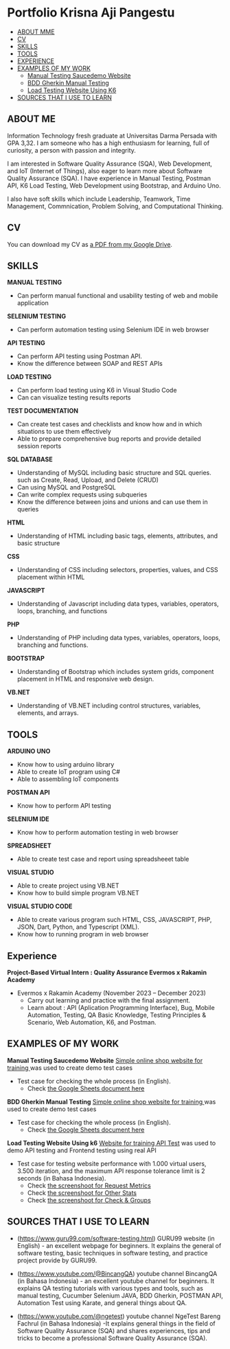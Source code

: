 # Portfolio Krisna Aji Pangestu
- [ABOUT MME](#about-me)
- [CV](#cv)
- [SKILLS](#skills)
- [TOOLS](#tools)
- [EXPERIENCE](#experience)
- [EXAMPLES OF MY WORK](#examples-of-my-work)
  * [Manual Testing Saucedemo Website](#manual-testing-saucedemo-website)
  * [BDD Gherkin Manual Testing](#bdd-gherkin-manual-testing)
  * [Load Testing Website Using K6](#load-testing-website-using-k6)
- [SOURCES THAT I USE TO LEARN](#sources-that-i-use-to-learn)

## ABOUT ME

Information Technology fresh graduate at Universitas Darma Persada with GPA 3,32. I am someone who has a high enthusiasm for learning, full of curiosity, a person with passion and integrity. 

I am interested in Software Quality Assurance (SQA), Web Development, and IoT (Internet of Things), also eager to learn more about Software Quality Assurance (SQA). I have experience in Manual Testing, Postman API, K6 Load Testing, Web Development using Bootstrap, and Arduino Uno. 

I also have soft skills which include Leadership, Teamwork, Time Management, Commnication, Problem Solving, and Computational Thinking.

## CV
You can download my CV as [a PDF from my Google Drive](https://drive.google.com/file/d/1V24M7Npi3h_1JTRRGX0Ub4HR-N2E9IjO/view?usp=sharing).

## SKILLS

__MANUAL TESTING__
  * Can perform manual functional and usability testing of web and mobile application
  
__SELENIUM TESTING__
  * Can perform automation testing using Selenium IDE in web browser
  
__API TESTING__
  * Can perform API testing using Postman API.
  * Know the difference between SOAP and REST APIs
    
__LOAD TESTING__
  * Can perform load testing using K6 in Visual Studio Code
  * Can can visualize testing results reports

__TEST DOCUMENTATION__
  * Can create test cases and checklists and know how and in which situations to use them effectively
  * Able to prepare comprehensive bug reports and provide detailed session reports
    
__SQL DATABASE__
  * Understanding of MySQL including basic structure and SQL queries. such as Create, Read, Upload, and Delete (CRUD)
  * Can using MySQL and PostgreSQL
  * Can write complex requests using subqueries
  * Know the difference between joins and unions and can use them in queries

__HTML__
  * Understanding of HTML including basic tags, elements, attributes, and basic structure
    
__CSS__
  * Understanding of CSS including selectors, properties, values, and CSS placement within HTML
    
__JAVASCRIPT__
  * Understanding of Javascript including data types, variables, operators, loops, branching, and functions
    
__PHP__
  * Understanding of PHP including data types, variables, operators, loops, branching and functions.
     
__BOOTSTRAP__
  * Understanding of Bootstrap which includes system grids, component placement in HTML and responsive web design.

__VB.NET__
  * Understanding of VB.NET including control structures, variables, elements, and arrays.


## TOOLS

__ARDUINO UNO__
* Know how to using arduino library
* Able to create IoT program using C#
* Able to assembling IoT components
  
__POSTMAN API__
* Know how to perform API testing
  
__SELENIUM IDE__
* Know how to perform automation testing in web browser
  
__SPREADSHEET__
* Able to create test case and report using spreadsheeet table
  
__VISUAL STUDIO__
* Able to create project using VB.NET
* Know how to build simple program VB.NET
  
__VISUAL STUDIO CODE__
* Able to create various program such HTML, CSS, JAVASCRIPT, PHP, JSON, Dart, Python, and Typescript (XML).
* Know how to running program in web browser


## Experience

__Project-Based Virtual Intern : Quality Assurance Evermos x Rakamin Academy__
- Evermos x Rakamin Academy (November 2023 – December 2023)
  * Carry out learning and practice with the final assignment.
  * Learn about : API (Aplication Programming Interface), Bug, Mobile Automation, Testing, QA Basic Knowledge, Testing Principles & Scenario, Web Automation, K6, and Postman.


## EXAMPLES OF MY WORK

__Manual Testing Saucedemo Website__
[Simple online shop website for training ](https://www.saucedemo.com/) was used to create demo test cases
  - Test case for checking the whole process (in English).
    * Check [the Google Sheets document here](https://docs.google.com/spreadsheets/d/1U_oMjfvWJE6Q35Erlvo5RjUh1NluxD-XtCMNWn1MDEs/edit?usp=sharing)
  

__BDD Gherkin Manual Testing__
[Simple online shop website for training ](https://www.saucedemo.com/) was used to create demo test cases
  - Test case for checking the whole process (in English).
    * Check [the Google Sheets document here](-)


__Load Testing Website Using k6__
[Website for training API Test](https://reqres.in) was used to demo API testing and Frontend testing using real API
- Test case for testing website performance with 1.000 virtual users, 3.500 iteration, and the maximum API response tolerance limit is 2 seconds (in Bahasa Indonesia).
  * Check [the screenshoot for Request Metrics](https://drive.google.com/file/d/1W7_dPWx9wctaG-s01db5DK8ZPZyKTeo3/view?usp=drive_link)
  * Check [the screenshoot for Other Stats](https://drive.google.com/file/d/1mLNvda1R40S55z3vNSCdiGWJOKwnsC1J/view?usp=sharing)
  * Check [the screenshoot for Check & Groups](https://drive.google.com/file/d/1dqVDST61Mc0JcCeKGTG53GGk2qvOG-em/view?usp=sharing)



## SOURCES THAT I USE TO LEARN
- (https://www.guru99.com/software-testing.html) GURU99 website (in English) - an excellent webpage for beginners. It explains the general of software testing, basic techniques in software testing, and practice project provide by GURU99.

- (https://www.youtube.com/@BincangQA) youtube channel BincangQA (in Bahasa Indonesia) - an excellent youtube channel for beginners. It explains QA testing tutorials with various types and tools, such as manual testing, Cucumber Selenium JAVA, BDD Gherkin, POSTMAN API, Automation Test using Karate, and general things about QA.

- (https://www.youtube.com/@ngetest) youtube channel NgeTest Bareng Fachrul (in Bahasa Indonesia) -It explains general things in the field of Software Quality Assurance (SQA) and shares experiences, tips and tricks to become a professional Software Quality Assurance (SQA).
